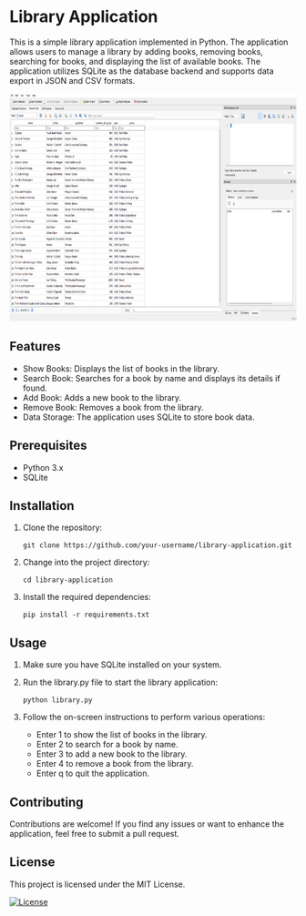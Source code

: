 # Library Application

This is a simple library application implemented in Python. The application allows users to manage a library by adding books, removing books, searching for books, and displaying the list of available books.
The application utilizes SQLite as the database backend and supports data export in JSON and CSV formats.

<img alt="Library Application Screenshot" height="400" src="images/ss.png" width="800"/>

## Features

- Show Books: Displays the list of books in the library.
- Search Book: Searches for a book by name and displays its details if found.
- Add Book: Adds a new book to the library.
- Remove Book: Removes a book from the library.
- Data Storage: The application uses SQLite to store book data.

## Prerequisites

- Python 3.x
- SQLite

## Installation

1. Clone the repository:

   ```shell
   git clone https://github.com/your-username/library-application.git
2. Change into the project directory:
   ```shell
   cd library-application
3. Install the required dependencies:
   ```shell
   pip install -r requirements.txt

## Usage
1. Make sure you have SQLite installed on your system.

2. Run the library.py file to start the library application:
   ```shell
   python library.py

3. Follow the on-screen instructions to perform various operations:

   - Enter 1 to show the list of books in the library.
   - Enter 2 to search for a book by name.
   - Enter 3 to add a new book to the library.
   - Enter 4 to remove a book from the library.
   - Enter q to quit the application.
## Contributing
Contributions are welcome! If you find any issues or want to enhance the application, feel free to submit a pull request.


## License
This project is licensed under the MIT License.

[![License](https://img.shields.io/badge/license-MIT-blue.svg)](https://github.com/yourusername/library-app/blob/main/LICENSE)
   




   

   
   

